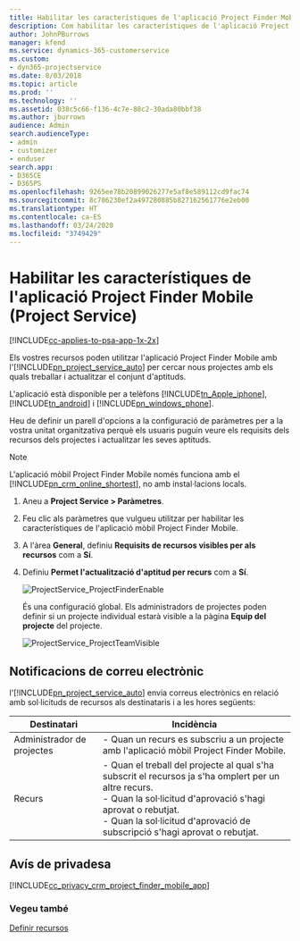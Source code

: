 ```yaml
---
title: Habilitar les característiques de l'aplicació Project Finder Mobile
description: Com habilitar les característiques de l'aplicació Project Finder Mobile per al Project Service
author: JohnPBurrows
manager: kfend
ms.service: dynamics-365-customerservice
ms.custom:
- dyn365-projectservice
ms.date: 8/03/2018
ms.topic: article
ms.prod: ''
ms.technology: ''
ms.assetid: 038c5c66-f136-4c7e-88c2-30ada80bbf38
ms.author: jburrows
audience: Admin
search.audienceType:
- admin
- customizer
- enduser
search.app:
- D365CE
- D365PS
ms.openlocfilehash: 9265ee78b20899026277e5af8e589112cd9fac74
ms.sourcegitcommit: 8c786230ef2a497280885b827162561776e2eb00
ms.translationtype: HT
ms.contentlocale: ca-ES
ms.lasthandoff: 03/24/2020
ms.locfileid: "3749429"
---
```

# <a name="enable-project-finder-mobile-app-features-project-service"></a>Habilitar les característiques de l'aplicació Project Finder Mobile (Project Service)

[!INCLUDE[cc-applies-to-psa-app-1x-2x](../includes/cc-applies-to-psa-app-1x-2x.md)]

Els vostres recursos poden utilitzar l'aplicació Project Finder Mobile amb l'[!INCLUDE[pn_project_service_auto](../includes/pn-project-service-auto.md)] per cercar nous projectes amb els quals treballar i actualitzar el conjunt d'aptituds.  
  
 L'aplicació està disponible per a telèfons [!INCLUDE[tn_Apple_iphone](../includes/tn-apple-iphone.md)], [!INCLUDE[tn_android](../includes/tn-android.md)] i [!INCLUDE[pn_windows_phone](../includes/pn-windows-phone.md)].  
  
 Heu de definir un parell d'opcions a la configuració de paràmetres per a la vostra unitat organitzativa perquè els usuaris puguin veure els requisits dels recursos dels projectes i actualitzar les seves aptituds.  
  
> [!NOTE]
>  L'aplicació mòbil Project Finder Mobile només funciona amb el [!INCLUDE[pn_crm_online_shortest](../includes/pn-crm-online-shortest.md)], no amb instal·lacions locals.  
  
1. Aneu a **Project Service > Paràmetres**.  
  
2. Feu clic als paràmetres que vulgueu utilitzar per habilitar les característiques de l'aplicació mòbil Project Finder Mobile.  
  
3. A l'àrea **General**, definiu **Requisits de recursos visibles per als recursos** com a **Sí**.  
  
4. Definiu **Permet l'actualització d'aptitud per recurs** com a **Sí**.  
  
   ![ProjectService_ProjectFinderEnable](../project-service/media/project-service-project-finder-enable.png "ProjectService_ProjectFinderEnable")  
  
   És una configuració global. Els administradors de projectes poden definir si un projecte individual estarà visible a la pàgina **Equip del projecte** del projecte.  
  
   ![ProjectService_ProjectTeamVisible](../project-service/media/project-service-project-team-visible.png "ProjectService_ProjectTeamVisible")  
  
## <a name="email-notifications"></a>Notificacions de correu electrònic  
 l'[!INCLUDE[pn_project_service_auto](../includes/pn-project-service-auto.md)] envia correus electrònics en relació amb sol·licituds de recursos als destinataris i a les hores següents:  
  
|Destinatari|Incidència|  
|---------------|-----------|  
|Administrador de projectes|-   Quan un recurs es subscriu a un projecte amb l'aplicació mòbil Project Finder Mobile.|  
|Recurs|-   Quan el treball del projecte al qual s'ha subscrit el recursos ja s'ha omplert per un altre recurs.<br />-   Quan la sol·licitud d'aprovació s'hagi aprovat o rebutjat.<br />-   Quan la sol·licitud d'aprovació de subscripció s'hagi aprovat o rebutjat.|  
  
## <a name="privacy-notice"></a>Avís de privadesa  
 [!INCLUDE[cc_privacy_crm_project_finder_mobile_app](../includes/cc-privacy-crm-project-finder-mobile-app.md)]  
  
### <a name="see-also"></a>Vegeu també  
 [Definir recursos](../project-service/set-up-resources.md)

